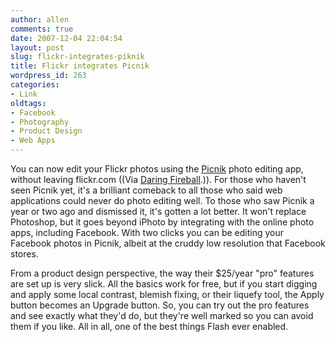```yaml
---
author: allen
comments: true
date: 2007-12-04 22:04:54
layout: post
slug: flickr-integrates-piknik
title: Flickr integrates Picnik
wordpress_id: 263
categories:
- Link
oldtags:
- Facebook
- Photography
- Product Design
- Web Apps
---
```


You can now edit your Flickr photos using the [Picnik](http://www.picnik.com/) photo editing app, without leaving flickr.com ((Via [Daring Fireball](http://daringfireball.net/linked/2007/december#tue-04-flickr).)). For those who haven't seen Picnik yet, it's a brilliant comeback to all those who said web applications could never do photo editing well. To those who saw Picnik a year or two ago and dismissed it, it's gotten a lot better. It won't replace Photoshop, but it goes beyond iPhoto by integrating with the online photo apps, including Facebook. With two clicks you can be editing your Facebook photos in Picnik, albeit at the cruddy low resolution that Facebook stores.

From a product design perspective, the way their $25/year "pro" features are set up is very slick. All the basics work for free, but if you start digging and apply some local contrast, blemish fixing, or their liquefy tool, the Apply button becomes an Upgrade button. So, you can try out the pro features and see exactly what they'd do, but they're well marked so you can avoid them if you like. All in all, one of the best things Flash ever enabled.
